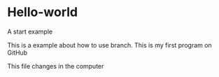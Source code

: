 # Hello-world
A start example

This is a example about how to use branch.
This is my first program on GitHub

This file changes in the computer
